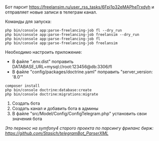 Бот парсит https://freelansim.ru/user_rss_tasks/6Fpi1p32eMAPheTrxdyh и отправляет новые записи в телеграм канал.

Команды для запуска:
```
php bin/console app:parse-freelancing-job fl --dry_run
php bin/console app:parse-freelancing-job freelansim --dry_run
php bin/console app:parse-freelancing-job fl
php bin/console app:parse-freelancing-job freelansim 
```

Необходимо настроить приложение:

* В файле ".env.dist" поправить DATABASE_URL=mysql://root:123456@db:3306/fl
* В файле "config/packages/doctrine.yaml" поправить "server_version: '8.0'"
```
composer install
php bin/console doctrine:database:create
php bin/console doctrine:migrations:migrate
```


1. Создать бота
2. Создать канал и добавить бота в админы
4. В файле "src/Model/Config/ConfigTelegram.php" установить свои значения бота

*Это перенос на symfony4 старого проекта по парсингу фриланс бирж: https://github.com/Stasich/telegramBot_ParserXML*

